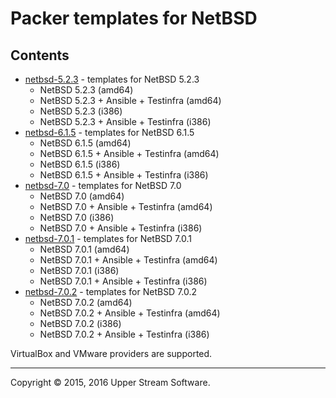 # Packer templates for NetBSD

## Contents

* [netbsd-5.2.3](netbsd-5.2.3/README.mdown) - templates for NetBSD 5.2.3
	* NetBSD 5.2.3 (amd64)
	* NetBSD 5.2.3 + Ansible + Testinfra (amd64)
	* NetBSD 5.2.3 (i386)
	* NetBSD 5.2.3 + Ansible + Testinfra (i386)
* [netbsd-6.1.5](netbsd-6.1.5/README.mdown) - templates for NetBSD 6.1.5
	* NetBSD 6.1.5 (amd64)
	* NetBSD 6.1.5 + Ansible + Testinfra (amd64)
	* NetBSD 6.1.5 (i386)
	* NetBSD 6.1.5 + Ansible + Testinfra (i386)
* [netbsd-7.0](netbsd-7.0/README.mdown) - templates for NetBSD 7.0
	* NetBSD 7.0 (amd64)
	* NetBSD 7.0 + Ansible + Testinfra (amd64)
	* NetBSD 7.0 (i386)
	* NetBSD 7.0 + Ansible + Testinfra (i386)
* [netbsd-7.0.1](netbsd-7.0.1/README.mdown) - templates for NetBSD 7.0.1
	* NetBSD 7.0.1 (amd64)
	* NetBSD 7.0.1 + Ansible + Testinfra (amd64)
	* NetBSD 7.0.1 (i386)
	* NetBSD 7.0.1 + Ansible + Testinfra (i386)
* [netbsd-7.0.2](netbsd-7.0.2/README.mdown) - templates for NetBSD 7.0.2
	* NetBSD 7.0.2 (amd64)
	* NetBSD 7.0.2 + Ansible + Testinfra (amd64)
	* NetBSD 7.0.2 (i386)
	* NetBSD 7.0.2 + Ansible + Testinfra (i386)

VirtualBox and VMware providers are supported.

- - -

Copyright &copy; 2015, 2016 Upper Stream Software.
